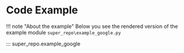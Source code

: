 # Code Example

!!! note "About the example"
    Below you see the rendered version of the example module
    `super_repo\example_google.py`


::: super_repo.example_google
